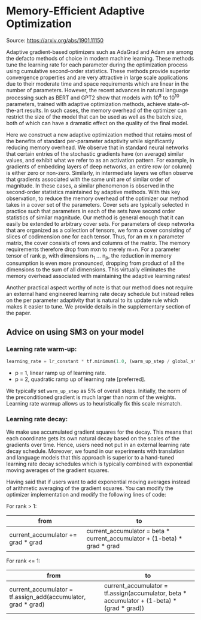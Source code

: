 # Memory-Efficient Adaptive Optimization

Source: https://arxiv.org/abs/1901.11150

Adaptive gradient-based optimizers such as AdaGrad and Adam are among the
defacto methods of choice in modern machine learning. These methods tune the learning rate for each parameter during the optimization process using cumulative second-order statistics. These methods provide superior convergence properties and are very attractive in large scale applications due to their moderate time and space requirements which are linear in the number of parameters. However, the recent advances in natural language processing such as BERT and GPT2 show that models with 10<sup>8</sup> to 10<sup>10</sup> parameters, trained with adaptive optimization methods, achieve state-of-the-art results. In such cases, the memory overhead of the optimizer can restrict the size of the model that can be used as well as the batch size, both of which can have a dramatic effect on the quality of the final model.


Here we construct a new adaptive optimization method that retains most of the benefits of standard per-parameter adaptivity while significantly reducing memory overhead. We observe that in standard neural networks that certain entries of the stochastic gradients have (on average) similar values, and exhibit what we refer to as an activation pattern. For example, in gradients of embedding layers of deep networks, an entire row (or column) is either zero or non-zero. Similarly, in intermediate layers we often observe that gradients associated with the same unit are of similar order of magnitude. In these cases, a similar phenomenon is observed in the second-order statistics maintained by adaptive methods. With this key observation, to reduce the memory overhead of the optimizer our method takes in a cover set of the parameters. Cover sets are typically selected in practice such that parameters in each of the sets have second order statistics of similar magnitude. Our method is general enough that it can easily be extended to arbitrary cover sets. For parameters of deep networks that are organized as a collection of tensors, we form a cover consisting of slices of codimension one for each tensor. Thus, for an m x n parameter matrix, the cover consists of rows and columns of the matrix. The memory requirements therefore drop from mxn to merely m+n. For a parameter tensor of rank p, with dimensions n<sub>1</sub>  ...   n<sub>p</sub>, the reduction in memory consumption is even more pronounced, dropping from product of all the dimensions to the sum of all dimensions. This virtually eliminates the memory overhead associated with maintaining the adaptive learning rates!

Another practical aspect worthy of note is that our method does not require an external hand engineered learning rate decay schedule but instead relies on the per parameter adaptivity that is natural to its update rule which makes it easier to tune. We provide details in the supplementary section of the paper.

## Advice on using SM3 on your model

### Learning rate warm-up:

```python
learning_rate = lr_constant * tf.minimum(1.0, (warm_up_step / global_step) ** p)
```

* p = 1, linear ramp up of learning rate.
* p = 2, quadratic ramp up of learning rate [preferred].

We typically set `warm_up_step` as 5% of overall steps. Initially, the norm of the preconditioned gradient is much larger than norm of the weights. Learning rate warmup allows us to heuristically fix this scale mismatch.

### Learning rate decay:

We make use accumulated gradient squares for the decay. This means that each coordinate gets its own natural decay based on the scales of the gradients over time. Hence, users need not put in an external learning rate decay schedule. Moreover, we found in our experiments with translation and language models that this approach is superior to a hand-tuned learning rate decay schedules which is typically combined with exponential moving averages of the gradient squares.

Having said that if users want to add exponential moving averages instead of arithmetic averaging of the gradient squares. You can modify the optimizer implementation and modify the following lines of code:

For rank > 1:

|            from                     |                  to                 |
|-------------------------------------|-------------------------------------|
|  current_accumulator += grad * grad |  current_accumulator = beta * current_accumulator + (1-beta) * grad * grad |


For rank <= 1:


|            from                     |                  to                 |
|-------------------------------------|-------------------------------------|
|  current_accumulator = tf.assign_add(accumulator, grad * grad) |   current_accumulator = tf.assign(accumulator, beta * accumulator + (1-beta) * (grad * grad)) |
